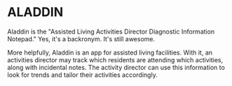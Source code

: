 # ALADDIN

Aladdin is the "Assisted Living Activities Director Diagnostic Information Notepad." Yes, it's a backronym. It's still awesome.

More helpfully, Aladdin is an app for assisted living facilities. With it, an activities director may track which residents are attending which activities, along with incidental notes. The activity director can use this information to look for trends and tailor their activities accordingly.
